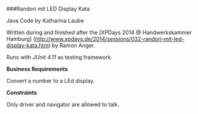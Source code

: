 ###Randori mit LED Display Kata

Java Code by Katharina Laube

Written during and finished after the [XPDays 2014 @ Handwerkskammer Hamburg] 
(http://www.xpdays.de/2014/sessions/032-randori-mit-led-display-kata.htm) by Ramon Anger.

Runs with *JUnit 4.11* as testing framework.

**Business Requirements**

Convert a number to a LEd display.

**Constraints**

Only driver and navigator are allowed to talk.

